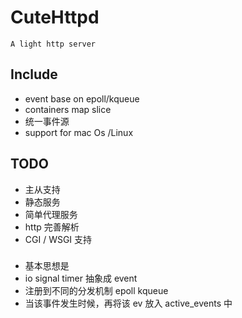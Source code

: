 # CuteHttpd

    A light http server

## Include

* event base on epoll/kqueue
* containers map slice
* 统一事件源
* support for mac Os /Linux

## TODO

* 主从支持
* 静态服务
* 简单代理服务
* http 完善解析
* CGI / WSGI 支持

### 
* 基本思想是  
* io signal timer 抽象成 event
* 注册到不同的分发机制   epoll kqueue
* 当该事件发生时候，再将该 ev 放入 active_events 中 
